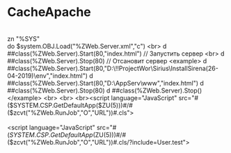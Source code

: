 # CacheApache
<br>zn "%SYS"
<br>do $system.OBJ.Load("%ZWeb.Server.xml","c")
<br> d ##class(%ZWeb.Server).Start(80,"index.html") // Запустить сервер
<br> d ##class(%ZWeb.Server).Stop(80)               // Отсановит сервер
<example>
   d ##class(%ZWeb.Server).Start(80,"D:\!!ProjectWor\Sirius\InstallSirena(26-04-2019)\env","index.html")
   d ##class(%ZWeb.Server).Start(80,"D:\AppServ\www","index.html")
   d ##class(%ZWeb.Server).Stop(80)
   d ##class(%ZWeb.Server).Stop()
</example>
<br> 
<br> 
<br><script language="JavaScript" src="#($SYSTEM.CSP.GetDefaultApp($ZU(5)))#/#($zcvt("%ZWeb.RunJob","O","URL"))#.cls"></script>  
<br><script language="JavaScript" src="#($SYSTEM.CSP.GetDefaultApp($ZU(5)))#/#($zcvt("%ZWeb.RunJob","O","URL"))#.cls/?include=User.test"></script>
